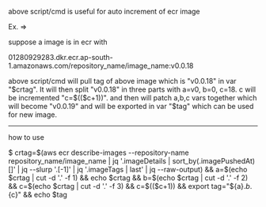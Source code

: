 

above script/cmd is useful for auto increment of ecr image

Ex. =>

suppose a image is in ecr with 

01280929283.dkr.ecr.ap-south-1.amazonaws.com/repository_name/image_name:v0.0.18

above script/cmd will pull tag of above image which is "v0.0.18" in var "$crtag". It will then split "v0.0.18" in three parts with a=v0, b=0, c=18. c will be incremented "c=$(($c+1))".
and then will patch a,b,c vars together which will become "v0.0.19" and will be exported in var "$tag" which can be used for new image.


-------------

how to use

$ crtag=$(aws ecr describe-images --repository-name repository_name/image_name | jq '.imageDetails | sort_by(.imagePushedAt)[]' | jq --slurp '.[-1]' | jq '.imageTags | last' | jq --raw-output) && a=$(echo $crtag | cut -d '.' -f 1) && echo $crtag && b=$(echo $crtag | cut -d '.' -f 2) && c=$(echo $crtag | cut -d '.' -f 3) && c=$(($c+1)) && export tag="${a}.${b}.${c}" && echo $tag 

